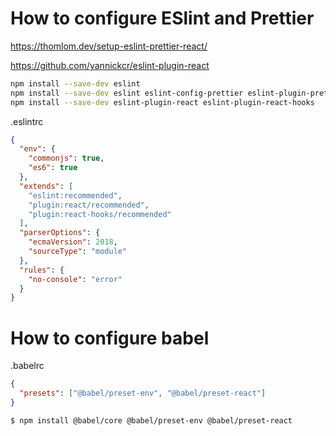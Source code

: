 # How to configure ESlint and Prettier

https://thomlom.dev/setup-eslint-prettier-react/

https://github.com/yannickcr/eslint-plugin-react

```bash
npm install --save-dev eslint
npm install --save-dev eslint eslint-config-prettier eslint-plugin-prettier
npm install --save-dev eslint-plugin-react eslint-plugin-react-hooks
```

.eslintrc

```json
{
  "env": {
    "commonjs": true,
    "es6": true
  },
  "extends": [
    "eslint:recommended",
    "plugin:react/recommended",
    "plugin:react-hooks/recommended"
  ],
  "parserOptions": {
    "ecmaVersion": 2018,
    "sourceType": "module"
  },
  "rules": {
    "no-console": "error"
  }
}
```

# How to configure babel

.babelrc

```json
{
  "presets": ["@babel/preset-env", "@babel/preset-react"]
}
```

```bash
$ npm install @babel/core @babel/preset-env @babel/preset-react
```
